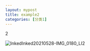```yaml
---
layout: mypost
title: example2
categories: [分类1]
---
```


2

![InkedInked20210528-IMG_0180_LI2](InkedInked20210528-IMG_0180_LI2.jpg)
